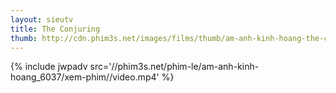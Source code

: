 ```yaml
---
layout: sieutv
title: The Conjuring
thumb: http://cdn.phim3s.net/images/films/thumb/am-anh-kinh-hoang-the-conjuring-2013.jpg
---
```

{% include jwpadv src='//phim3s.net/phim-le/am-anh-kinh-hoang_6037/xem-phim//video.mp4' %}